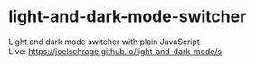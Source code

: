 # light-and-dark-mode-switcher

Light and dark mode switcher with plain JavaScript<br />
Live: https://joelschrage.github.io/light-and-dark-mode/s